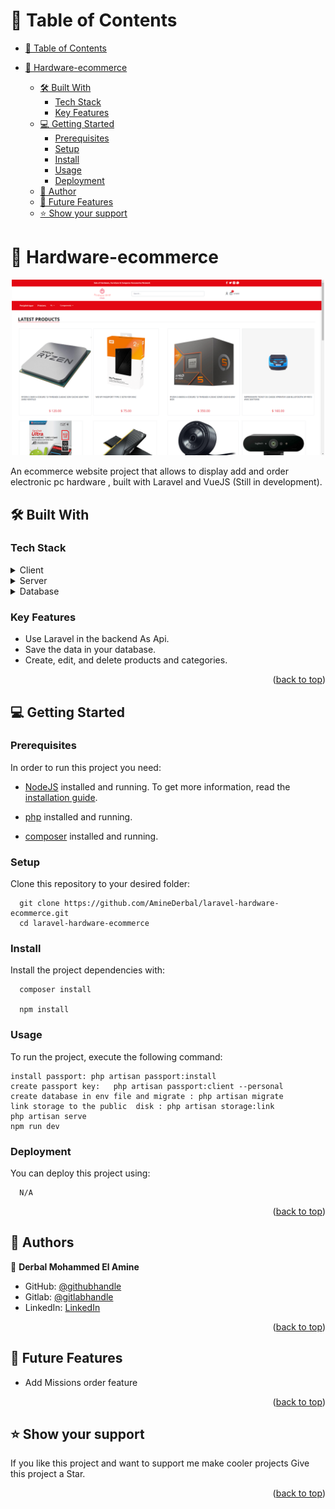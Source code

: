<a name="readme-top"></a>

# 📗 Table of Contents

- [📗 Table of Contents](#-table-of-contents)
- [📖 Hardware-ecommerce](#-Hardware-ecommerce-)

  - [🛠 Built With ](#-built-with-)
    - [Tech Stack ](#tech-stack-)
    - [Key Features ](#key-features-)
  - [💻 Getting Started ](#-getting-started-)
    - [Prerequisites](#prerequisites)
    - [Setup](#setup)
    - [Install](#install)
    - [Usage ](#usage-)
    - [Deployment](#deployment)
  - [👥 Author ](#-author-)
  - [🔭 Future Features ](#-future-features-)
  - [⭐️ Show your support ](#️-show-your-support-)

<!-- PROJECT DESCRIPTION -->

# 📖 Hardware-ecommerce <a name="about-the-project"></a>

<div align="center">
<img src='./hardware screenshot.png' alt="Hardware Ecommerce" width="500">
</div>

An ecommerce website project that allows to display add and order electronic pc
hardware , built with Laravel and VueJS (Still in development).

## 🛠 Built With <a name="built-with"></a>

### Tech Stack <a name="tech-stack"></a>

<details>
  <summary>Client</summary>
  <ul>
    <li><a href="https://vuejs.org/">VueJS</a></li>
  </ul>
</details>
<details>
  <summary>Server</summary>
  <ul>
    <li><a href="https://laravel.com/">Laravel</a></li>
  </ul>
</details>

<details>
<summary>Database</summary>
  <ul>
    <li><a href="https://www.mysql.com/">Mysql</a></li>
  </ul>
</details>

<!-- Features -->

### Key Features <a name="key-features"></a>

- Use Laravel in the backend As Api.
- Save the data in your database.
- Create, edit, and delete products and categories.

<p align="right">(<a href="#readme-top">back to top</a>)</p>

<!-- GETTING STARTED -->

## 💻 Getting Started <a name="getting-started"></a>

### Prerequisites

In order to run this project you need:

- [NodeJS](https://nodejs.org/en) installed and running. To get more
  information, read the [installation guide](https://nodejs.org/en/docs).

- [php](https://www.php.net/) installed and running.

- [composer](https://getcomposer.org/) installed and running.

### Setup

Clone this repository to your desired folder:

```
  git clone https://github.com/AmineDerbal/laravel-hardware-ecommerce.git
  cd laravel-hardware-ecommerce
```

### Install

Install the project dependencies with:

```
  composer install

  npm install
```

### Usage <a name="usage"></a>

To run the project, execute the following command:

```
install passport: php artisan passport:install
create passport key:   php artisan passport:client --personal
create database in env file and migrate : php artisan migrate
link storage to the public  disk : php artisan storage:link
php artisan serve
npm run dev

```

### Deployment

You can deploy this project using:

```
  N/A
```

<p align="right">(<a href="#readme-top">back to top</a>)</p>

<!-- AUTHORS -->

## 👥 Authors <a name="authors"></a>

👤 **Derbal Mohammed El Amine**

- GitHub: [@githubhandle](https://github.com/AmineDerbal)
- Gitlab: [@gitlabhandle](https://gitlab.com/AmineDerbal)
- LinkedIn:
  [LinkedIn](https://www.linkedin.com/in/mohammed-el-amine-derbal-4038541b6/)

<p align="right">(<a href="#readme-top">back to top</a>)</p>

<!-- FUTURE FEATURES -->

## 🔭 Future Features <a name="future-features"></a>

- Add Missions order feature

<p align="right">(<a href="#readme-top">back to top</a>)</p>

<!-- SUPPORT -->

## ⭐️ Show your support <a name="support"></a>

If you like this project and want to support me make cooler projects Give this
project a Star.

<p align="right">(<a href="#readme-top">back to top</a>)</p>
